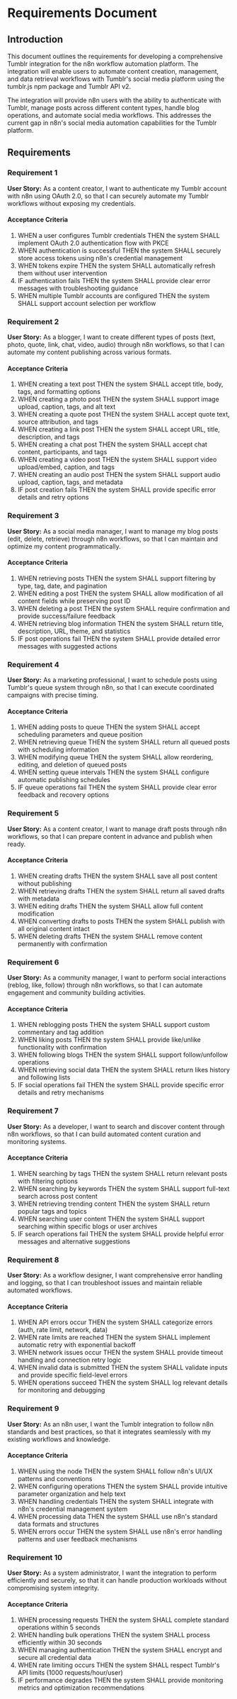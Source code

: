 # Requirements Document

## Introduction

This document outlines the requirements for developing a comprehensive Tumblr integration for the n8n workflow automation platform. The integration will enable users to automate content creation, management, and data retrieval workflows with Tumblr's social media platform using the tumblr.js npm package and Tumblr API v2.

The integration will provide n8n users with the ability to authenticate with Tumblr, manage posts across different content types, handle blog operations, and automate social media workflows. This addresses the current gap in n8n's social media automation capabilities for the Tumblr platform.

## Requirements

### Requirement 1

**User Story:** As a content creator, I want to authenticate my Tumblr account with n8n using OAuth 2.0, so that I can securely automate my Tumblr workflows without exposing my credentials.

#### Acceptance Criteria

1. WHEN a user configures Tumblr credentials THEN the system SHALL implement OAuth 2.0 authentication flow with PKCE
2. WHEN authentication is successful THEN the system SHALL securely store access tokens using n8n's credential management
3. WHEN tokens expire THEN the system SHALL automatically refresh them without user intervention
4. IF authentication fails THEN the system SHALL provide clear error messages with troubleshooting guidance
5. WHEN multiple Tumblr accounts are configured THEN the system SHALL support account selection per workflow

### Requirement 2

**User Story:** As a blogger, I want to create different types of posts (text, photo, quote, link, chat, video, audio) through n8n workflows, so that I can automate my content publishing across various formats.

#### Acceptance Criteria

1. WHEN creating a text post THEN the system SHALL accept title, body, tags, and formatting options
2. WHEN creating a photo post THEN the system SHALL support image upload, caption, tags, and alt text
3. WHEN creating a quote post THEN the system SHALL accept quote text, source attribution, and tags
4. WHEN creating a link post THEN the system SHALL accept URL, title, description, and tags
5. WHEN creating a chat post THEN the system SHALL accept chat content, participants, and tags
6. WHEN creating a video post THEN the system SHALL support video upload/embed, caption, and tags
7. WHEN creating an audio post THEN the system SHALL support audio upload, caption, tags, and metadata
8. IF post creation fails THEN the system SHALL provide specific error details and retry options

### Requirement 3

**User Story:** As a social media manager, I want to manage my blog posts (edit, delete, retrieve) through n8n workflows, so that I can maintain and optimize my content programmatically.

#### Acceptance Criteria

1. WHEN retrieving posts THEN the system SHALL support filtering by type, tag, date, and pagination
2. WHEN editing a post THEN the system SHALL allow modification of all content fields while preserving post ID
3. WHEN deleting a post THEN the system SHALL require confirmation and provide success/failure feedback
4. WHEN retrieving blog information THEN the system SHALL return title, description, URL, theme, and statistics
5. IF post operations fail THEN the system SHALL provide detailed error messages with suggested actions

### Requirement 4

**User Story:** As a marketing professional, I want to schedule posts using Tumblr's queue system through n8n, so that I can execute coordinated campaigns with precise timing.

#### Acceptance Criteria

1. WHEN adding posts to queue THEN the system SHALL accept scheduling parameters and queue position
2. WHEN retrieving queue THEN the system SHALL return all queued posts with scheduling information
3. WHEN modifying queue THEN the system SHALL allow reordering, editing, and deletion of queued posts
4. WHEN setting queue intervals THEN the system SHALL configure automatic publishing schedules
5. IF queue operations fail THEN the system SHALL provide clear error feedback and recovery options

### Requirement 5

**User Story:** As a content creator, I want to manage draft posts through n8n workflows, so that I can prepare content in advance and publish when ready.

#### Acceptance Criteria

1. WHEN creating drafts THEN the system SHALL save all post content without publishing
2. WHEN retrieving drafts THEN the system SHALL return all saved drafts with metadata
3. WHEN editing drafts THEN the system SHALL allow full content modification
4. WHEN converting drafts to posts THEN the system SHALL publish with all original content intact
5. WHEN deleting drafts THEN the system SHALL remove content permanently with confirmation

### Requirement 6

**User Story:** As a community manager, I want to perform social interactions (reblog, like, follow) through n8n workflows, so that I can automate engagement and community building activities.

#### Acceptance Criteria

1. WHEN reblogging posts THEN the system SHALL support custom commentary and tag addition
2. WHEN liking posts THEN the system SHALL provide like/unlike functionality with confirmation
3. WHEN following blogs THEN the system SHALL support follow/unfollow operations
4. WHEN retrieving social data THEN the system SHALL return likes history and following lists
5. IF social operations fail THEN the system SHALL provide specific error details and retry mechanisms

### Requirement 7

**User Story:** As a developer, I want to search and discover content through n8n workflows, so that I can build automated content curation and monitoring systems.

#### Acceptance Criteria

1. WHEN searching by tags THEN the system SHALL return relevant posts with filtering options
2. WHEN searching by keywords THEN the system SHALL support full-text search across post content
3. WHEN retrieving trending content THEN the system SHALL return popular tags and topics
4. WHEN searching user content THEN the system SHALL support searching within specific blogs or user archives
5. IF search operations fail THEN the system SHALL provide helpful error messages and alternative suggestions

### Requirement 8

**User Story:** As a workflow designer, I want comprehensive error handling and logging, so that I can troubleshoot issues and maintain reliable automated workflows.

#### Acceptance Criteria

1. WHEN API errors occur THEN the system SHALL categorize errors (auth, rate limit, network, data)
2. WHEN rate limits are reached THEN the system SHALL implement automatic retry with exponential backoff
3. WHEN network issues occur THEN the system SHALL provide timeout handling and connection retry logic
4. WHEN invalid data is submitted THEN the system SHALL validate inputs and provide specific field-level errors
5. WHEN operations succeed THEN the system SHALL log relevant details for monitoring and debugging

### Requirement 9

**User Story:** As an n8n user, I want the Tumblr integration to follow n8n standards and best practices, so that it integrates seamlessly with my existing workflows and knowledge.

#### Acceptance Criteria

1. WHEN using the node THEN the system SHALL follow n8n's UI/UX patterns and conventions
2. WHEN configuring operations THEN the system SHALL provide intuitive parameter organization and help text
3. WHEN handling credentials THEN the system SHALL integrate with n8n's credential management system
4. WHEN processing data THEN the system SHALL use n8n's standard data formats and structures
5. WHEN errors occur THEN the system SHALL use n8n's error handling patterns and user feedback mechanisms

### Requirement 10

**User Story:** As a system administrator, I want the integration to perform efficiently and securely, so that it can handle production workloads without compromising system integrity.

#### Acceptance Criteria

1. WHEN processing requests THEN the system SHALL complete standard operations within 5 seconds
2. WHEN handling bulk operations THEN the system SHALL process efficiently within 30 seconds
3. WHEN managing authentication THEN the system SHALL encrypt and secure all credential data
4. WHEN rate limiting occurs THEN the system SHALL respect Tumblr's API limits (1000 requests/hour/user)
5. IF performance degrades THEN the system SHALL provide monitoring metrics and optimization recommendations